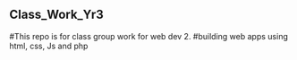 ## Class_Work_Yr3
#This repo is for class group work for web dev 2.
#building web apps using html, css, Js and php
